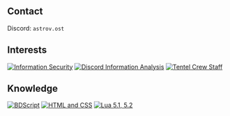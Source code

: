 ## Contact
Discord: `astrov.ost`

## Interests
[![ Information Security     ](https://img.shields.io/badge/Information%20Security-informational?style=for-the-badge&color=424242)]()
[![ Discord Information Analysis   ](https://img.shields.io/badge/Discord%20Information%20Analysis-informational?style=for-the-badge&color=bebebe)]()
[![ Tentel Crew Staff   ](https://img.shields.io/badge/Tentel%20Crew%20Staff-informational?style=for-the-badge&color=4169E1)](https://github.com/tentel-crew)
## Knowledge
[![ BDScript   ](https://img.shields.io/badge/BDScript-informational?style=for-the-badge&color=7B68EE)]()
[![ HTML and CSS   ](https://img.shields.io/badge/HTML%20and%20CSS%20Certificate-informational?style=for-the-badge&color=7B68EE)]()
[![ Lua 5.1, 5.2   ](https://img.shields.io/badge/Lua%205.1,%205.2-informational?style=for-the-badge&color=7B68EE)]()
